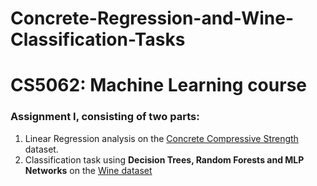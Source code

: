 # Concrete-Regression-and-Wine-Classification-Tasks

# CS5062: Machine Learning course

### Assignment I, consisting of two parts:
1. Linear Regression analysis on the [Concrete Compressive Strength](https://archive.ics.uci.edu/ml/datasets/concrete+compressive+strength) dataset.
2. Classification task using <b>Decision Trees, Random Forests and MLP Networks</b> on the [Wine dataset](https://archive.ics.uci.edu/ml/datasets/Wine)


